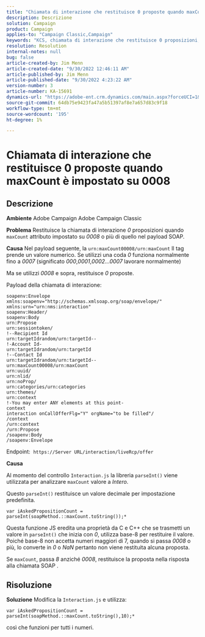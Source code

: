 ```yaml
---
title: "Chiamata di interazione che restituisce 0 proposte quando maxCount è impostato su 0008"
description: Descrizione
solution: Campaign
product: Campaign
applies-to: "Campaign Classic,Campaign"
keywords: "KCS, chiamata di interazione che restituisce 0 proposizioni, attributo maxCount, 0008, payload SOAP, Adobe Campaign, Adobe Campaign Classic"
resolution: Resolution
internal-notes: null
bug: false
article-created-by: Jim Menn
article-created-date: "9/30/2022 12:46:11 AM"
article-published-by: Jim Menn
article-published-date: "9/30/2022 4:23:22 AM"
version-number: 3
article-number: KA-15691
dynamics-url: "https://adobe-ent.crm.dynamics.com/main.aspx?forceUCI=1&pagetype=entityrecord&etn=knowledgearticle&id=178a6d43-5940-ed11-9db1-0022480866ad"
source-git-commit: 64db75e9423fa47a5b51397af8e7a657d83c9f18
workflow-type: tm+mt
source-wordcount: '195'
ht-degree: 1%

---
```


# Chiamata di interazione che restituisce 0 proposte quando maxCount è impostato su 0008

## Descrizione


<b>Ambiente</b>
Adobe Campaign Adobe Campaign Classic

<b>Problema</b>
Restituisce la chiamata di interazione *0* proposizioni quando `maxCount` attributo impostato su *0008* o più di quello nel payload SOAP.

<b>Causa</b>
Nel payload seguente, la `urn:maxCount00008/urn:maxCount` Il tag prende un valore numerico.
Se utilizzi una coda *0* funziona normalmente fino a *0007* (significato *000*,*0001*,*0002*...*0007* lavorare normalmente)

Ma se utilizzi *0008* e sopra, restituisce *0* proposte.

Payload della chiamata di interazione:


```
soapenv:Envelope xmlns:soapenv="http://schemas.xmlsoap.org/soap/envelope/" xmlns:urn="urn:nms:interaction"
soapenv:Header/
soapenv:Body
urn:Propose
urn:sessiontoken/
!--Recipient Id
urn:targetIdrandom/urn:targetId--
!-Account Id-
urn:targetIdrandom/urn:targetId
!--Contact Id
urn:targetIdrandom/urn:targetId--
urn:maxCount00008/urn:maxCount
urn:uuid/
urn:nlid/
urn:noProp/
urn:categories/urn:categories
urn:themes/
urn:context
!-You may enter ANY elements at this point-
context
interaction onCallOfferFlg="Y" orgName="to be filled"/
/context
/urn:context
/urn:Propose
/soapenv:Body
/soapenv:Envelope
```




Endpoint: 
`https://Server URL/interaction/liveRcp/offer`

<b>Causa</b>

Al momento del controllo `Interaction.js` la libreria `parseInt()` viene utilizzata per analizzare `maxCount` valore a *Intero*.

Questo `parseInt()` restituisce un valore decimale per impostazione predefinita.


```
var iAskedPropositionCount = parseInt(soapMethod.::maxCount.toString());*
```


Questa funzione JS eredita una proprietà da C e C++ che se trasmetti un valore in `parseInt()` che inizia con *0*, utilizza base-8 per restituire il valore.
Poiché base-8 non accetta numeri maggiori di 7, quando si passa *0008* o più, lo converte in *0* o *NaN* pertanto non viene restituita alcuna proposta.

Se `maxCount`, passa *8* anziché *0008*, restituisce la proposta nella risposta alla chiamata SOAP .


## Risoluzione


<b>Soluzione</b>
Modifica la `Interaction.js` e utilizza:




```
var iAskedPropositionCount = parseInt(soapMethod.::maxCount.toString(),10);*
```




così che funzioni per tutti i numeri.
